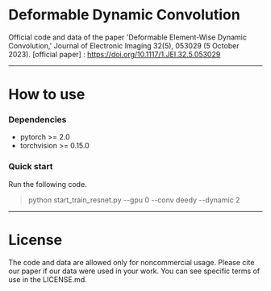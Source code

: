 # Deformable Dynamic Convolution

Official code and data of the paper 'Deformable Element-Wise Dynamic Convolution,' Journal of Electronic Imaging 32(5), 053029 (5 October 2023). 
[official paper] : https://doi.org/10.1117/1.JEI.32.5.053029

---
# How to use
### Dependencies
* pytorch >= 2.0
* torchvision >= 0.15.0
  
### Quick start
Run the following code.
<br>
> python start_train_resnet.py --gpu 0 --conv deedy --dynamic 2

---
# License
The code and data are allowed only for noncommercial usage. Please cite our paper if our data were used in your work.
You can see specific terms of use in the LICENSE.md.
